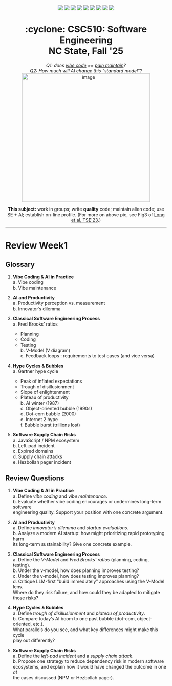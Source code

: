 <p align="center">
  <a href="https://github.com/txt/se25fall/blob/main/README.md#top"><img src="https://img.shields.io/badge/Home-%23ff5733?style=flat-square&logo=home&logoColor=white" /></a>
  <a href="/docs/syllabus.md#top"><img src="https://img.shields.io/badge/Syllabus-%230055ff?style=flat-square&logo=openai&logoColor=white" /></a>
  <a href="https://docs.google.com/spreadsheets/d/1E7H6IiFEV0WIooE1biPB7VVrdaEtBh6yXC-2nrwPKCY/edit?gid=0#gid=0"><img src="https://img.shields.io/badge/Teams1-%23ffd700?style=flat-square&logo=users&logoColor=white" /></a>
  <a href="https://docs.google.com/spreadsheets/d/1i0fNqKea0LzqmB-h8gtOrnF0MM-qt560goU4QkRw8BA/edit?usp=sharing"><img src="https://img.shields.io/badge/Teams2-%23ffcc00?style=flat-square&logo=users&logoColor=white" /></a>
  <a href="https://moodle-courses2527.wolfware.ncsu.edu/course/view.php?id=4690&bp=s"><img src="https://img.shields.io/badge/One-%23dc143c?style=flat-square&logo=moodle&logoColor=white" /></a>
  <a href="https://moodle-courses2527.wolfware.ncsu.edu/course/view.php?id=4691&bp=s"><img src="https://img.shields.io/badge/Two-%23b22222?style=flat-square&logo=moodle&logoColor=white" /></a>
  <a href="https://discord.gg/YnAw7uZxAD"><img src="https://img.shields.io/badge/Chat-%23008080?style=flat-square&logo=discord&logoColor=white" /></a>
  <a href="https://ncsu.hosted.panopto.com/Panopto/Pages/Sessions/List.aspx?folderID=7b1bbb56-937c-42a1-96b4-b33e0134710f"><img src="https://img.shields.io/badge/Vids-%23ffa500?style=flat-square&logo=youtube&logoColor=white" /></a>
  <a href="/LICENSE.md"><img src="https://img.shields.io/badge/©%20timm%202025-%234b4b4b?style=flat-square&logoColor=white" /></a></p>
<h1 align="center">:cyclone: CSC510: Software Engineering<br>NC State, Fall '25</h1>
<p align="center"><em>Q1: does <a href="https://x.com/karpathy/status/1886192184808149383?lang=en">vibe code</a> == <a href="https://docs.google.com/presentation/d/1O6fZa0MbuNPVfbQV0eENzuYL-2YdIr-LRawhC92gSJE/present?slide=2">pain maintain</a>?</em><br>
<em> Q2: How much will AI change this "standard model"?</em><br>
<img width="400" alt="image" src="https://github.com/user-attachments/assets/acde700e-1d4d-4002-94a2-1d8aa08914e2"></p>
<p align="center"><b>This subject:</b> work in groups; write <b>quality</b> code;
maintain alien code; use SE + AI; establish on-line profile.
(For more on above pic, see Fig3 of <a href="https://doi.org/10.1109/TSE.2023.3339383">Long et.al, TSE'23</a>.)</p>



<hr>


# Review Week1


## Glossary  


1. **Vibe Coding & AI in Practice**  
   a. Vibe coding  
   b. Vibe maintenance  


2. **AI and Productivity**  
   a. Productivity perception vs. measurement  
   b. Innovator’s dilemma 


3. **Classical Software Engineering Process**  
   a. Fred Brooks’ ratios  
      - Planning   
      - Coding   
      - Testing  
   b. V-Model (V diagram)  
   c. Feedback loops  : requirements to test cases   (and vice versa)


4. **Hype Cycles & Bubbles**  
   a. Gartner hype cycle  
      - Peak of inflated expectations  
      - Trough of disillusionment  
      - Slope of enlightenment  
      - Plateau of productivity  
   b. AI winter (1987)  
   c. Object-oriented bubble (1990s)  
   d. Dot-com bubble (2000)  
   e. Internet 2 hype  
   f. Bubble burst (trillions lost)  


5. **Software Supply Chain Risks**  
   a. JavaScript / NPM ecosystem  
   b. Left-pad incident  
   c. Expired domains  
   d. Supply chain attacks  
   e. Hezbollah pager incident  


## Review Questions


1. **Vibe Coding & AI in Practice**  
   a. Define *vibe coding* and *vibe maintenance*.  
   b. Evaluate whether vibe coding encourages or undermines long-term software  
      engineering quality. Support your position with one concrete argument.  


2. **AI and Productivity**  
   a. Define *innovator’s dilemma* and *startup evaluations*.  
   b. Analyze a modern AI startup: how might prioritizing rapid prototyping harm  
      its long-term sustainability? Give one concrete example.  


3. **Classical Software Engineering Process**  
   a. Define the *V-Model* and *Fred Brooks’ ratios* (planning, coding, testing).  
   b. Under the v-model, how does planning improves testing?    
   c. Under the v-model, how does  testing improves planning?     
   d. Critique LLM-first “build immediately” approaches using the V-Model lens.  
      Where do they risk failure, and how could they be adapted to mitigate  
      those risks?  


4. **Hype Cycles & Bubbles**  
   a. Define *trough of disillusionment* and *plateau of productivity*.  
   b. Compare today’s AI boom to one past bubble (dot-com, object-oriented, etc.).  
      What parallels do you see, and what key differences might make this cycle  
      play out differently?  


5. **Software Supply Chain Risks**  
   a. Define the *left-pad incident* and a *supply chain attack*.  
   b. Propose one strategy to reduce dependency risk in modern software  
      ecosystems, and explain how it would have changed the outcome in one of  
      the cases discussed (NPM or Hezbollah pager).  


